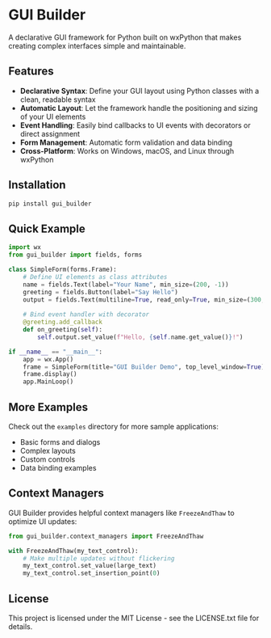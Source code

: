# GUI Builder

A declarative GUI framework for Python built on wxPython that makes creating complex interfaces simple and maintainable.

## Features

- **Declarative Syntax**: Define your GUI layout using Python classes with a clean, readable syntax
- **Automatic Layout**: Let the framework handle the positioning and sizing of your UI elements
- **Event Handling**: Easily bind callbacks to UI events with decorators or direct assignment
- **Form Management**: Automatic form validation and data binding
- **Cross-Platform**: Works on Windows, macOS, and Linux through wxPython

## Installation

```bash
pip install gui_builder
```

## Quick Example

```python
import wx
from gui_builder import fields, forms

class SimpleForm(forms.Frame):
    # Define UI elements as class attributes
    name = fields.Text(label="Your Name", min_size=(200, -1))
    greeting = fields.Button(label="Say Hello")
    output = fields.Text(multiline=True, read_only=True, min_size=(300, 100))
    
    # Bind event handler with decorator
    @greeting.add_callback
    def on_greeting(self):
        self.output.set_value(f"Hello, {self.name.get_value()}!")

if __name__ == "__main__":
    app = wx.App()
    frame = SimpleForm(title="GUI Builder Demo", top_level_window=True)
    frame.display()
    app.MainLoop()
```

## More Examples

Check out the `examples` directory for more sample applications:

- Basic forms and dialogs
- Complex layouts
- Custom controls
- Data binding examples

## Context Managers

GUI Builder provides helpful context managers like `FreezeAndThaw` to optimize UI updates:

```python
from gui_builder.context_managers import FreezeAndThaw

with FreezeAndThaw(my_text_control):
    # Make multiple updates without flickering
    my_text_control.set_value(large_text)
    my_text_control.set_insertion_point(0)
```

## License

This project is licensed under the MIT License - see the LICENSE.txt file for details.

